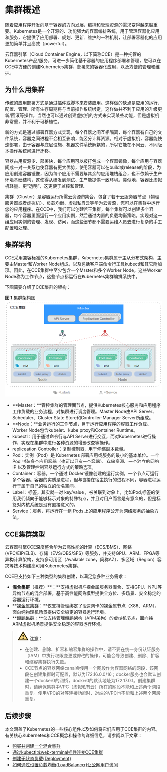 # 集群概述<a name="cce_01_0002"></a>

随着应用程序开发向基于容器的方向发展，编排和管理资源的需求变得越来越重要。Kubernetes是一个开源的、功能强大的容器编排系统，用于管理容器化应用和服务，它提供了应用部署、规划、更新、维护的一种机制，让部署容器化的应用更加简单并且高效（powerful）。

云容器引擎（Cloud Container Engine，以下简称CCE）是一种托管的Kubernetes产品/服务，可进一步简化基于容器的应用程序部署和管理，您可以在CCE中方便的创建Kubernetes集群、部署您的容器化应用，以及方便的管理和维护。

## 为什么用集群<a name="section3422450142310"></a>

传统的应用部署方式是通过插件或脚本来安装应用。这样做的缺点是应用的运行、配置、管理、所有生存周期将与当前操作系统绑定，这样做并不利于应用的升级更新/回滚等操作，当然也可以通过创建虚拟机的方式来实现某些功能，但是虚拟机非常重，并不利于可移植性。

新的方式是通过部署容器方式实现，每个容器之间互相隔离，每个容器有自己的文件系统，容器之间进程不会相互影响，能区分计算资源。相对于虚拟机，容器能快速部署，由于容器与底层设施、机器文件系统解耦的，所以它能在不同云、不同版本操作系统间进行迁移。

容器占用资源少、部署快，每个应用可以被打包成一个容器镜像，每个应用与容器间成一对一关系也使容器有更大优势，使用容器可以在build或release的阶段，为应用创建容器镜像，因为每个应用不需要与其余的应用堆栈组合，也不依赖于生产环境基础结构，这使得从研发到测试、生产能提供一致环境。类似地，容器比虚拟机轻量、更“透明”，这更便于监控和管理。

集群（Cluster）是容器运行所需云资源的集合，包含了若干云服务器节点（物理服务器或者虚拟机）、负载均衡、虚拟私有云等华为云资源，您可以在集群中运行您的应用程序。在CCE中，我们可以创建若干集群，每个集群可以创建多个容器，每个容器里面运行一个应用实例，然后通过内置的负载均衡策略，实现对这一组应用实例的管理、发现、访问，而这些细节都不需要运维人员去进行复杂的手工配置和处理。

## 集群架构<a name="section1972685513394"></a>

CCE采用兼容标准的Kubernetes集群，Kubernetes集群属于主从分布式架构，主要由Master和Worker Node组成，以及包括客户端命令行工具kubectl和其它附加项。因此，在CCE集群中至少包含一个Master和多个Worker Node，这些Worker Node称为工作节点，这些节点都运行在Kubernetes集群编排系统中。

下图简要介绍了CCE集群的架构：

**图 1**  集群架构图<a name="fig9251347103413"></a>  
![](figures/集群架构图.png "集群架构图")

-   **Master：**管控集群的管理面节点，提供Kubernetes核心服务和应用程序工作负载的业务流程，对集群进行调度管理。Master Node由API Server、Scheduler、Cluster State Store和Controller-Manager Server所组成。
-   **Node：**业务运行的工作节点，用于运行应用程序的容器工作负载。Worker Node包含kubelet、kube proxy和Container Runtime。
-   kubectl：用于通过命令行与API Server进行交互，而对Kubernetes进行操作，实现在集群中进行各种资源的增删改查等操作。
-   repliceation Controller：复制控制器，用于伸缩副本数量。
-   Pod：实例（Pod）是 Kubernetes 部署应用或服务的最小的基本单位。一个Pod 封装多个应用容器（也可以只有一个容器）、存储资源、一个独立的网络 IP 以及管理控制容器运行方式的策略选项。
-   Container：容器。一个通过 Docker 镜像创建的运行实例，一个节点可运行多个容器。容器的实质是进程，但与直接在宿主执行的进程不同，容器进程运行于属于自己的独立的命名空间。
-   Label：标签。其实就一对 key/value ，被关联到对象上，比如Pod,标签的使用我们倾向于能够标示对象的特殊特点，并且对用户而言是有意义的，但是标签对内核系统是没有直接意义的。
-   Service：服务，将运行在一组 Pods 上的应用程序公开为网络服务的抽象方法。

## CCE集群类型<a name="section1129712104414"></a>

云容器引擎CCE深度整合华为云高性能的计算（ECS/BMS）、网络\(VPC/EIP/ELB\)、存储（EVS/OBS/SFS）等服务，并支持GPU、ARM、FPGA等异构计算架构，支持多可用区（Available zone，简称AZ）、多区域（Region）容灾等技术构建高可用Kubernetes集群。

CCE已支持如下三种类型的集群创建，以满足您多种业务需求：

-   **[混合集群](购买混合集群.md)**（推荐）**：**支持虚拟机与裸金属服务器混合、支持GPU、NPU等异构节点的混合部署，基于高性能网络模型提供全方位、多场景、安全稳定的容器运行环境。
-   **[裸金属集群](购买裸金属集群.md)：**仅支持管理绑定了高速网卡的裸金属节点（X86、ARM），面向纯物理机场景提供安全稳定的容器运行环境。
-   **[鲲鹏集群](购买鲲鹏集群.md)：**仅支持管理鲲鹏架构（ARM架构）的虚拟机节点，面向纯ARM虚拟机场景提供安全稳定的容器运行环境。

>![](public_sys-resources/icon-caution.gif) **注意：**   
>-   在创建、删除、扩容和缩容集群的操作中，请不要在统一身份认证服务（IAM）中执行权限变更或修改的操作，可能会导致创建、删除、扩容和缩容集群执行失败。  
>-   CCE节点的容器网络canal会使用一个网段作为容器网络的网段，该网段在创建集群时可配置，默认为172.16.0.0/16；docker服务也会默认创建一个docker0的网桥，docker0的默认地址为172.17.0.1。创建集群时，请确保集群中VPC（虚拟私有云）所在的网段不能和上述两个网段重复。使用VPC的对等连接功能时，对端的VPC也不能和上述两个网段重复。  

## 后续步骤<a name="section1144020144811"></a>

本文涵盖了Kubernetes的一些核心组件以及如何将它们应用于CCE集群的内容。 有关核心Kubernetes和CCE概念和操作的详细信息，请参阅以下文章：

-   [购买并创建一个混合集群](购买混合集群.md)
-   [通过kubectl或web-terminal插件连接CCE集群](通过kubectl或web-terminal插件连接CCE集群.md)
-   [创建无状态负载\(Deployment\)](创建无状态负载(Deployment).md)
-   [如何通过设置负载均衡\(LoadBalancer\)让公网用户访问](负载均衡(LoadBalancer).md)

